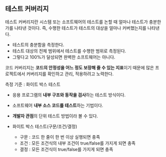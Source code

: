 ## 테스트 커버리지
테스트 커버리지란 시스템 또는 소프트웨어의 테스트를 논할 때 얼마나 테스트가 충분한가를 나타낸 것이다. 즉, 수행한 테스트가 테스트의 대상을 얼마나 커버했는지를 나타낸다.

- 테스트의 충분함을 측정한다.
- 테스트 대상의 전체 범위에서 테스트를 수행한 범위로 측정된다.
- 그렇다고 100%가 달성되면 완벽한 소프트웨어는 아니다.

코드 커버리지는 **코드의 안정성을 어느 정도 보장해 줄 수 있는 지표**이기 때문에 많은 프로젝트에서 커버리지를 확인하고 관리, 적용하려고 노력한다.


측정 기준 : 화이트 박스 테스트

- 응용 프로그램의 **내부 구조와 동작을 검사**하는 테스트 방식이다.
- 소프트웨어 **내부 소스 코드를 테스트**하는 기법이다.
- **개발자 관점**의 단위 테스트 방법이라 볼 수 있다.


- 화이트 박스 테스트(구문/조건/결정)
  - 구문 : 코드 한 줄이 한 번 이상 실행되면 충족
  - 조건 : 모든 조건식의 내부 조건이 true/false를 가지게 되면 충족
  - 결정 : 모든 조건식이 true/false를 가지게 되면 충족

